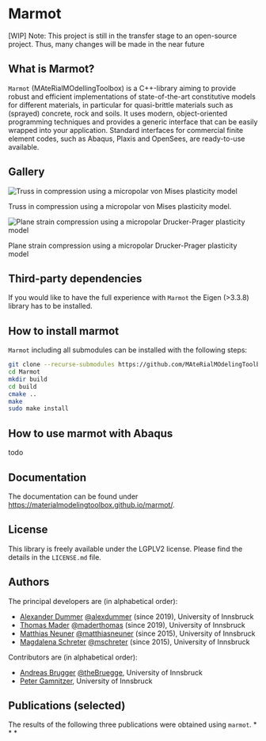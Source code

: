 # Marmot

[WIP] Note: This project is still in the transfer stage to an open-source project. Thus, many changes will be made in the near future

## What is Marmot?

```Marmot``` (MAteRialMOdellingToolbox) is a C++-library aiming to provide robust and efficient implementations of state-of-the-art constitutive models for different materials, in particular for quasi-brittle materials such as (sprayed) concrete, rock and soils. It uses modern, object-oriented programming techniques and provides a generic interface that can be easily wrapped into your application. Standard interfaces for commercial finite element codes, such as Abaqus, Plaxis and OpenSees, are ready-to-use available.

## Gallery

![Truss in compression using a micropolar von Mises plasticity model](share/truss.gif)

Truss in compression using a micropolar von Mises plasticity model.

![Plane strain compression using a micropolar Drucker-Prager plasticity model](share/plane_strain_gmdruckerprager.gif)

Plane strain compression using a micropolar Drucker-Prager plasticity model

## Third-party dependencies

If you would like to have the full experience with ```Marmot``` the Eigen (>3.3.8) library has to be installed. 

## How to install marmot

```Marmot``` including all submodules can be installed with the following steps:

```bash
git clone --recurse-submodules https://github.com/MAteRialMOdelingToolbox/Marmot/ 
cd Marmot
mkdir build
cd build
cmake ..
make
sudo make install
```
## How to use marmot with Abaqus

todo

## Documentation

The documentation can be found under https://materialmodelingtoolbox.github.io/marmot/.

## License

This library is freely available under the LGPLV2 license. Please find the details in the ```LICENSE.md``` file.

## Authors

The principal developers are (in alphabetical order):
* [Alexander Dummer](https://www.uibk.ac.at/bft/mitarbeiter/dummer.html.de) [@alexdummer](https://github.com/alexdummer) (since 2019), University of Innsbruck
* [Thomas Mader](https://www.uibk.ac.at/bft/mitarbeiter/mader.html) [@maderthomas](https://github.com/maderthomas) (since 2019), University of Innsbruck
* [Matthias Neuner](https://www.uibk.ac.at/bft/mitarbeiter/neuner.html) [@matthiasneuner](https://github.com/matthiasneuner) (since 2015), University of Innsbruck
* [Magdalena Schreter](https://www.uibk.ac.at/bft/mitarbeiter/schreter.html) [@mschreter](https://github.com/mschreter) (since 2015), University of Innsbruck

Contributors are (in alphabetical order):
* [Andreas Brugger](https://www.uibk.ac.at/bft/mitarbeiter/brugger.html.de) [@theBruegge](https://github.com/theBruegge), University of Innsbruck
* [Peter Gamnitzer](https://www.uibk.ac.at/bft/mitarbeiter/gamnitzer.html.de), University of Innsbruck

## Publications (selected)
The results of the following three publications were obtained using ```marmot```. 
*
* 
*
<!--
## Internal

This repository depends on several sub-repositories which can be cloned by

`git clone https://github.com/MAteRialMOdelingToolbox/marmot --recurse-submodules`

A new submodule, e.g. a material, can be added by 

`cd modules/materials &&
git submodule add https://github.com/MAteRialMOdelingToolbox/LinearElastic`

Submodules can be updated in your local repo by 

`git submodule foreach git pull origin master`

### Add a UIBK gitlab project to github

```cd existingRepoUIBK
git remote add github https://github.com/MAteRialMOdelingToolbox/NewRepoGithub 
push -u github --all
git push -u github --tags
```

### Update submodules

Submodules are automatically updated every day at noon (12:00). Otherwise, you may re-run the `update_submodules.yml` action.


### Documentation

The documentation must be created currently by hand

`cd doc/doxygen && doxygen dconfig`
-->
